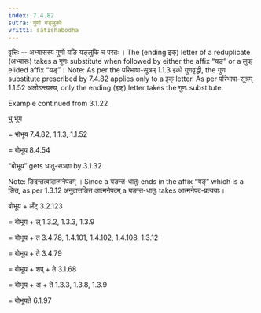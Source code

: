```yaml
---
index: 7.4.82
sutra: गुणो यङ्लुकोः
vritti: satishabodha
---
```



वृत्तिः -- अभ्यासस्य गुणो यङि यङ्लुकि च परतः । The (ending इक्) letter of a reduplicate (अभ्यासः) takes a गुणः substitute when followed by either the affix “यङ्” or a लुक् elided affix “यङ्”। Note: As per the परिभाषा-सूत्रम् 1.1.3 इको गुणवृद्धी, the गुणः substitute prescribed by 7.4.82 applies only to a इक् letter. As per परिभाषा-सूत्रम् 1.1.52 अलोऽन्त्यस्य, only the ending (इक्) letter takes the गुणः substitute.


Example continued from 3.1.22


भु भूय

= भोभूय 7.4.82, 1.1.3, 1.1.52

= बोभूय 8.4.54


“बोभूय” gets धातु-सञ्ज्ञा by 3.1.32


Note: ङिदन्तत्वादात्मनेपदम् । Since a यङन्त-धातुः ends in the affix “यङ्” which is a ङित्, as per 1.3.12 अनुदात्तङित आत्मनेपदम् a यङन्त-धातुः takes आत्मनेपद-प्रत्ययाः।

बोभूय + लँट् 3.2.123

= बोभूय + ल् 1.3.2, 1.3.3, 1.3.9

= बोभूय + त 3.4.78, 1.4.101, 1.4.102, 1.4.108, 1.3.12

= बोभूय + ते 3.4.79

= बोभूय + शप् + ते 3.1.68

= बोभूय + अ + ते 1.3.3, 1.3.8, 1.3.9

= बोभूयते 6.1.97

